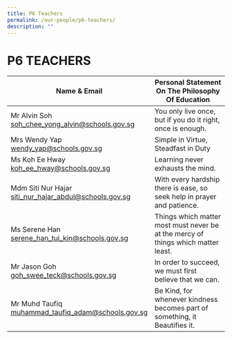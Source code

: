 ```yaml
---
title: P6 Teachers
permalink: /our-people/p6-teachers/
description: ""
---
```

# **P6 TEACHERS**

| Name & Email 	| Personal Statement On The Philosophy Of Education 	|
|---	|---	|
| Mr Alvin Soh<br> [soh_chee_yong_alvin@schools.gov.sg](mailto:soh_chee_yong_alvin@schools.gov.sg) 	| You only live once, but if you do it right, once is enough. 	|
| Mrs Wendy Yap <br> [wendy_yap@schools.gov.sg](mailto:wendy_yap@schools.gov.sg) 	| Simple in Virtue, Steadfast in Duty 	|
| Ms Koh Ee Hway<br>[koh_ee_hway@schools.gov.sg](mailto:koh_ee_hway@schools.gov.sg)| Learning never exhausts the mind. 	|
| Mdm Siti Nur Hajar<br>[siti_nur_hajar_abdul@schools.gov.sg](mailto:siti_nur_hajar_abdul@schools.gov.sg) 	| With every hardship there is ease, so seek help in prayer and patience. 	|
| Ms Serene Han <br> [serene_han_tui_kin@schools.gov.sg](mailto:serene_han_tui_kin@schools.gov.sg) 	| Things which matter most must never be at the mercy of things which matter least. 	|
| Mr Jason Goh<br>[goh_swee_teck@schools.gov.sg](mailto:goh_swee_teck@schools.gov.sg) 	| In order to succeed, we must first believe that we can. 	|
| Mr Muhd Taufiq<br>[muhammad_taufiq_adam@schools.gov.sg](mailto:muhammad_taufiq_adam@schools.gov.sg) 	| Be Kind, for whenever kindness becomes part of something, it Beautifies it. 	|